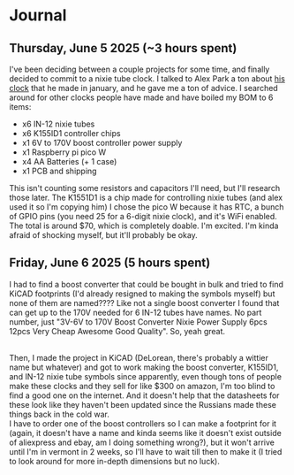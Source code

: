 # Journal
## Thursday, June 5 2025 (~3 hours spent)
I've been deciding between a couple projects for some time, and finally decided to commit to a nixie tube clock. I talked to Alex Park a ton about [his clock](https://parkalex.dev/posts/nixieclock) 
that he made in january, and he gave me a ton of advice. I searched around for other clocks people have made and have boiled my BOM to 6 items:             
- x6 IN-12 nixie tubes
- x6 K155ID1 controller chips
- x1 6V to 170V boost controller power supply
- x1 Raspberry pi pico W
- x4 AA Batteries (+ 1 case)
- x1 PCB and shipping

This isn't counting some resistors and capacitors I'll need, but I'll research those later. The K1551D1 is a chip made for controlling nixie tubes (and alex used it so I'm
copying him) I chose the pico W because it has RTC, a bunch of GPIO pins (you need 25 for a 6-digit nixie clock), and it's WiFi enabled. The total is around $70, which is
completely doable. I'm excited. I'm kinda afraid of shocking myself, but it'll probably be okay.

## Friday, June 6 2025 (5 hours spent)
I had to find a boost converter that could be bought in bulk and tried to find
KiCAD footprints (I'd already resigned to making the symbols myself) but none of them are named???? Like not a single boost converter I found that can get up to the 170V needed
for 6 IN-12 tubes have names. No part number, just "3V-6V to 170V Boost Converter Nixie Power Supply 6pcs 12pcs Very Cheap Awesome Good Quality". So, yeah great.
<convdesc img>

<br>
Then, I made the project in KiCAD (DeLorean, there's probably a wittier name but whatever) and got to work making the boost converter, K155ID1, and IN-12 nixie tube symbols since
apparently, even though tons of people make these clocks and they sell for like $300 on amazon, I'm too blind to find a good one on the internet. And it doesn't help that the
datasheets for these look like they haven't been updated since the Russians made these things back in the cold war.           

<img>
<br>
I have to order one of the boost controllers so I can make a footprint for it (again, it doesn't have a name and kinda seems like it doesn't exist outside of aliexpress and
ebay, am I doing something wrong?), but it won't arrive until I'm in vermont in 2 weeks, so I'll have to wait till then to make it (I tried to look around for more in-depth
dimensions but no luck). 
